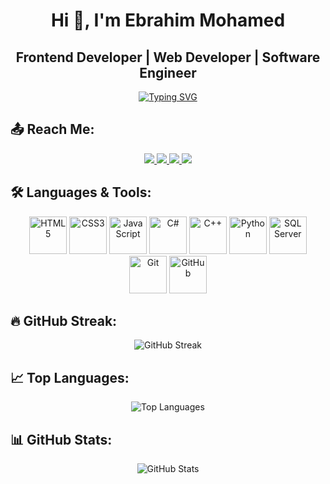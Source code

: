 <h1 align="center">Hi 👋, I'm Ebrahim Mohamed</h1>

<h2 align="center">Frontend Developer | Web Developer | Software Engineer</h2>

<p align="center">
  <a href="https://git.io/typing-svg">
    <img src="https://readme-typing-svg.herokuapp.com?size=22&color=36BCF7&center=true&vCenter=true&width=600&lines=I+build+modern+and+responsive+websites;Clean+code+with+creative+design;Turning+ideas+into+reality;Let's+work+together!" alt="Typing SVG" />
  </a>
</p>

## 📤 Reach Me:

<p align="center">
  <a href="ebrahim-higgi.vercel.app">
    <img src="https://img.shields.io/badge/%20My%20Portfolio-000?style=for-the-badge&logo=vercel&logoColor=white" />
  </a>
  <a href="mailto:ebrahimmo@hotmail.com">
    <img src="https://img.shields.io/badge/%20Email-D14836?style=for-the-badge&logo=gmail&logoColor=white" />
  </a>
  <a href="https://www.linkedin.com/in/ebrahim-mohamed-4a13b3224/">
    <img src="https://img.shields.io/badge/%20LinkedIn-0A66C2?style=for-the-badge&logo=linkedin&logoColor=white" />
  </a>
  <a href="https://facebook.com/Ebrahim Mohamed">
    <img src="https://img.shields.io/badge/%20Facebook-1877F2?style=for-the-badge&logo=facebook&logoColor=white" />
  </a>
</p>

## 🛠️ Languages & Tools:

<p align="center">
  <img src="https://cdn.jsdelivr.net/gh/devicons/devicon/icons/html5/html5-original.svg" alt="HTML5" width="60" height="60"/>
  <img src="https://cdn.jsdelivr.net/gh/devicons/devicon/icons/css3/css3-original.svg" alt="CSS3" width="60" height="60"/>
  <img src="https://cdn.jsdelivr.net/gh/devicons/devicon/icons/javascript/javascript-original.svg" alt="JavaScript" width="60" height="60"/>
  <img src="https://cdn.jsdelivr.net/gh/devicons/devicon/icons/csharp/csharp-original.svg" alt="C#" width="60" height="60"/>
  <img src="https://cdn.jsdelivr.net/gh/devicons/devicon/icons/cplusplus/cplusplus-original.svg" alt="C++" width="60" height="60"/>
  <img src="https://cdn.jsdelivr.net/gh/devicons/devicon/icons/python/python-original.svg" alt="Python" width="60" height="60"/>
  <img src="https://cdn.jsdelivr.net/gh/devicons/devicon/icons/microsoftsqlserver/microsoftsqlserver-plain.svg" alt="SQL Server" width="60" height="60"/>
  <img src="https://cdn.jsdelivr.net/gh/devicons/devicon/icons/git/git-original.svg" alt="Git" width="60" height="60"/>
  <img src="https://cdn.jsdelivr.net/gh/devicons/devicon/icons/github/github-original.svg" alt="GitHub" width="60" height="60"/>
</p>

## 🔥 GitHub Streak:
<p align="center">
  <img src="https://streak-stats.demolab.com?user=EbrahimHiggi&theme=tokyonight&hide_border=true" alt="GitHub Streak" />
</p>

## 📈 Top Languages:
<p align="center">
  <img src="https://github-readme-stats.vercel.app/api/top-langs/?username=EbrahimHiggi&layout=compact&theme=tokyonight&hide_border=true" alt="Top Languages" />
</p>

## 📊 GitHub Stats:
<p align="center">
  <img src="https://github-readme-stats.vercel.app/api?username=EbrahimHiggi&show_icons=true&theme=tokyonight&hide_border=true" alt="GitHub Stats" />
</p>
